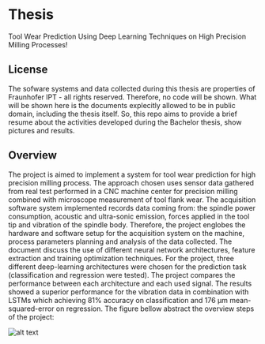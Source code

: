 # Thesis

Tool Wear Prediction Using Deep Learning Techniques on High Precision Milling Processes!

## License

The sofware systems and  data collected during this thesis are properties of Fraunhofer IPT - all rights reserved. Therefore, no code will be shown. What will be shown here is the documents explecitly allowed to be in public domain, including the thesis itself.
So, this repo aims to provide a brief resume about the activities developed during the Bachelor thesis, show pictures and results.

## Overview

The project is aimed to implement a system for tool wear prediction for high precision milling process. The approach chosen uses sensor data gathered from real test performed in a CNC machine center for precision milling combined with microscope measurement of tool flank wear. The acquisition software system implemented records data coming from: the spindle power consumption, acoustic and ultra-sonic emission, forces applied in the tool tip and vibration of the spindle body. Therefore, the project englobes the hardware and software setup for the acquisition system on the machine, process parameters planning and analysis of the data collected. The document discuss the use of different neural network architectures, feature extraction and training optimization techniques. For the project, three different deep-learning architectures were chosen for the prediction task (classification and regression were tested). The project compares the performance between each architecture and each used signal. The results showed a superior performance for the vibration data in combination with LSTMs which achieving 81% accuracy on classification and 176 μm  mean-squared-error on regression. The figure bellow abstract the overview steps of the project:

![alt text](https://github.com/eng-Marcio/Thesis.git/blob/master/Mysc/overview.PNG?raw=true)
